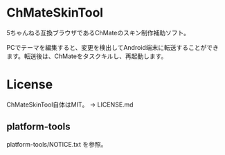 # ChMateSkinTool
5ちゃんねる互換ブラウザであるChMateのスキン制作補助ソフト。

PCでテーマを編集すると、変更を検出してAndroid端末に転送することができます。転送後は、ChMateをタスクキルし、再起動します。

# License

ChMateSkinTool自体はMIT。 → LICENSE.md 

## platform-tools

platform-tools/NOTICE.txt を参照。